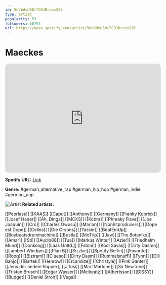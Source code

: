 ```yaml
---
id: 5nVbdvU60t7C0JBruxsS26
type: artist
popularity: 53
followers: 50797
url: https://open.spotify.com/artist/5nVbdvU60t7C0JBruxsS26
---
```

# Maeckes

<iframe style="border-radius:12px" src="https://open.spotify.com/embed/artist/5nVbdvU60t7C0JBruxsS26" width="100%" height="352" frameBorder="0" allowfullscreen="" allow="autoplay; clipboard-write; encrypted-media; fullscreen; picture-in-picture" loading="lazy"></iframe>

**Spotify URL:** [Link](https://open.spotify.com/artist/5nVbdvU60t7C0JBruxsS26)

**Genre:**  #german_alternative_rap #german_hip_hop #german_indie #german_pop

![Artist](https://i.scdn.co/image/ab6761610000e5eb6a51b746789dd9701363e411)
**Related artists:**

[[Peerless]]
[[KAAS]]
[[Caput]]
[[Anthony]]
[[Germany]]
[[Franky Kubrick]]
[[Josef Hader]]
[[Äh, Dings]]
[[MCKS]]
[[Kobra]]
[[Phreaky Flave]]
[[Joe Joaquin]]
[[Cro]]
[[Charles Owusu]]
[[Marlon]]
[[Nonhitproducers]]
[[Dope est Dope]]
[[Celina]]
[[Die Orsons]]
[[Yassin]]
[[BeatEmUp]]
[[Boybeatsdrummachine]]
[[Bustla]]
[[MoTrip]]
[[Jaw]]
[[The Botaniks]]
[[Amar]]
[[Sti]]
[[Audio88]]
[[Tua]]
[[Markus Winter]]
[[Azier]]
[[Friedhelm Mund]]
[[Donkong]]
[[Laas Unltd.]]
[[Fatoni]]
[[Kool Savas]]
[[Dirty Dasmo]]
[[Lambert Windges]]
[[Plan B]]
[[Sizzlac]]
[[Spotify Berlin]]
[[Favorite]]
[[Rooq]]
[[Biztram]]
[[Clueso]]
[[Dirty Dasm]]
[[Rummelsnuff]]
[[Fynn]]
[[Olli Banjo]]
[[Bartek]]
[[Henrow]]
[[Ercandize]]
[[Christyle]]
[[Pink Ganter]]
[[Jens der andere Rapper]]
[[Jifusi]]
[[Marl Marlone]]
[[Sir NewTone]]
[[Tristan Brusch]]
[[Edgar Wasser]]
[[Melbeatz]]
[[Albertsson]]
[[DISSY]]
[[Budget]]
[[Daniel Stroh]]
[[Vega]]

